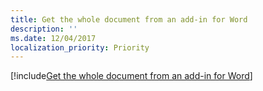```yaml
---
title: Get the whole document from an add-in for Word
description: ''
ms.date: 12/04/2017
localization_priority: Priority
---
```


[!include[Get the whole document from an add-in for Word](../includes/file-get-the-whole-document-from-an-add-in-for-powerpoint-or-word.md)]
